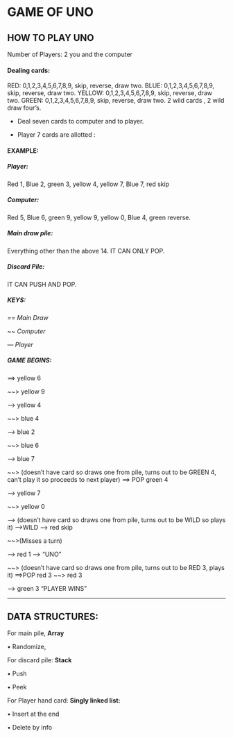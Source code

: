 # GAME OF UNO

## HOW TO PLAY UNO

Number of Players: 2 you and the computer

#### Dealing cards:
RED: 0,1,2,3,4,5,6,7,8,9, skip, reverse, draw two.
BLUE: 0,1,2,3,4,5,6,7,8,9, skip, reverse, draw two.
YELLOW: 0,1,2,3,4,5,6,7,8,9, skip, reverse, draw two.
GREEN: 0,1,2,3,4,5,6,7,8,9, skip, reverse, draw two.
2 wild cards , 2 wild draw four’s.

- Deal seven cards to computer and to player.

- Player 7 cards are allotted : 

#### EXAMPLE: 
##### Player: 
Red 1, Blue 2, green 3, yellow 4, yellow 7, Blue 7, red skip
##### Computer: 
Red 5, Blue 6, green 9, yellow 9, yellow 0, Blue 4, green reverse.
##### Main draw pile: 
Everything other than the above 14. IT CAN ONLY POP.
##### Discard Pile: 
IT CAN PUSH AND POP.

##### KEYS:
*== Main Draw*

*~~ Computer*

*— Player*

##### GAME BEGINS:
==> yellow 6

~~> yellow 9

—> yellow 4

~~> blue 4

—> blue 2

~~> blue 6

—> blue 7

~~> (doesn’t have card so draws one from pile, turns out to be GREEN 4, can’t play it so proceeds to next player)
==> POP green 4

—> yellow 7

~~> yellow 0

—> (doesn’t have card so draws one from pile, turns out to be WILD so plays it)
—>WILD
—> red skip

~~>(Misses a turn)

—> red 1
—> “UNO”

~~> (doesn’t have card so draws one from pile, turns out to be RED 3, plays it)
==>POP red 3
~~> red 3

—> green 3
“PLAYER WINS”
__________________________________________________________

## DATA STRUCTURES:

For main pile, **Array**

•	Randomize,

For discard pile: **Stack**

•	Push

•	Peek

For Player hand card: **Singly linked list:**

•	Insert at the end

•	Delete by info



